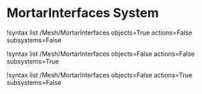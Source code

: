 <!-- MOOSE Documentation Stub: Remove this when content is added. -->


# MortarInterfaces System

!syntax list /Mesh/MortarInterfaces objects=True actions=False subsystems=False

!syntax list /Mesh/MortarInterfaces objects=False actions=False subsystems=True

!syntax list /Mesh/MortarInterfaces objects=False actions=True subsystems=False

